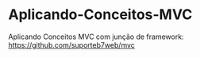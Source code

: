 # Aplicando-Conceitos-MVC
Aplicando Conceitos MVC com junção de framework: https://github.com/suporteb7web/mvc

